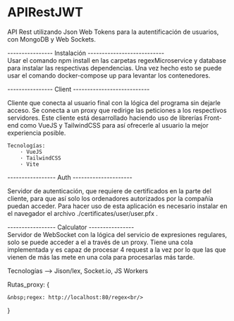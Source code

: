 # APIRestJWT
API Rest utilizando Json Web Tokens para la autentificación de usuarios, con MongoDB y Web Sockets.

---------------- Instalación ---------------------------<br/>
Usar el comando npm install en las carpetas regexMicroservice y database para instalar las respectivas dependencias. Una vez hecho esto se puede usar el comando docker-compose up para levantar los contenedores. 

---------------- Client ---------------------------<br/>

Cliente que conecta al usuario final con la lógica del programa sin dejarle acceso. Se conecta a un proxy que redirige las peticiones a los respectivos servidores.
Este cliente está desarrollado haciendo uso de librerías Front-end como VueJS y TailwindCSS para así ofrecerle al usuario la mejor experiencia posible.

    Tecnologías:
        · VueJS
        · TailwindCSS
        · Vite

----------------- Auth ---------------------<br/>

Servidor de autenticación, que requiere de certificados en la parte del cliente, para que así solo los ordenadores autorizados por la compañía puedan acceder.
Para hacer uso de esta aplicación es necesario instalar en el navegador el archivo ./certificates/user/user.pfx .


----------------- Calculator ----------------<br/>
Servidor de WebSocket con la lógica del servicio de expresiones regulares, solo se puede acceder a el a través de un proxy. Tiene una cola implementada y es capaz de procesar 4 request a la vez por lo que las que vienen de más las mete en una cola para procesarlas más tarde.

Tecnologías --> Jison/lex, Socket.io, JS Workers

Rutas_proxy: {<br/>

    &nbsp;regex: http://localhost:80/regex<br/>
}
